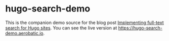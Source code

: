 # hugo-search-demo

This is the companion demo source for the blog post [Implementing full-text search for Hugo sites](https://www.aerobatic.com/blog/full-text-search-for-hugo-sites/). You can see the live version at https://hugo-search-demo.aerobatic.io.